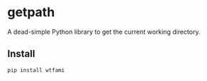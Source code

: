 # getpath

A dead-simple Python library to get the current working directory.

## Install

```bash
pip install wtfami
```